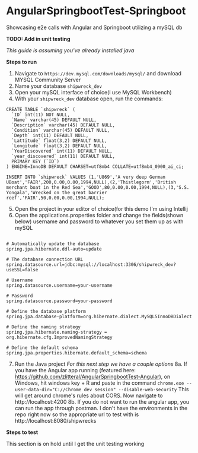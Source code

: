 # AngularSpringbootTest-Springboot
Showcasing e2e calls with Angular and Springboot utilizing a mySQL db

**TODO: Add in unit testing**

*This guide is assuming you've already installed java*

**Steps to run**
1. Navigate to `https://dev.mysql.com/downloads/mysql/` and download MYSQL Community Server
2. Name your database `shipwreck_dev`
3. Open your mySQL interface of choice(I use MySQL Workbench)
4. With your `shipwreck_dev` database open, run the commands:
```
CREATE TABLE `shipwreck` (
  `ID` int(11) NOT NULL,
  `Name` varchar(45) DEFAULT NULL,
  `Description` varchar(45) DEFAULT NULL,
  `Condition` varchar(45) DEFAULT NULL,
  `Depth` int(11) DEFAULT NULL,
  `Lattitude` float(3,2) DEFAULT NULL,
  `Longitude` float(3,2) DEFAULT NULL,
  `YearDiscovered` int(11) DEFAULT NULL,
  `year_discovered` int(11) DEFAULT NULL,
  PRIMARY KEY (`ID`)
) ENGINE=InnoDB DEFAULT CHARSET=utf8mb4 COLLATE=utf8mb4_0900_ai_ci;

INSERT INTO `shipwreck` VALUES (1,'U869','A very deep German UBoat','FAIR',200,0.00,0.00,1994,NULL),(2,'Thistlegorm','British merchant boat in the Red Sea','GOOD',80,0.00,0.00,1994,NULL),(3,'S.S. Yongala','Wrecked on the great barrier reef','FAIR',50,0.00,0.00,1994,NULL);
```

5. Open the project in your editor of choice(for this demo I'm using Intellij
6. Open the applications.properties folder and change the fields(shown below) username and password to whatever you set them up as with mySQL
```

# Automatically update the database
spring.jpa.hibernate.ddl-auto=update

# The database connection URL
spring.datasource.url=jdbc:mysql://localhost:3306/shipwreck_dev?useSSL=false

# Username
spring.datasource.username=your-username

# Password
spring.datasource.password=your-password

# Define the database platform
spring.jpa.database-platform=org.hibernate.dialect.MySQL5InnoDBDialect

# Define the naming strategy
spring.jpa.hibernate.naming-strategy = org.hibernate.cfg.ImprovedNamingStrategy

# Define the default schema
spring.jpa.properties.hibernate.default_schema=schema
```

7. Run the Java project
*For this next step we have a couple options*
8a. If you have the Angular app running (featured here: https://github.com/zlitteral/AngularSpringbootTest-Angular), on Windows, hit windows key + R and paste in the command `chrome.exe --user-data-dir="C://Chrome dev session" --disable-web-security` This will get around chrome's rules about CORS. Now navigate to http://localhost:4200
8b. If you do not want to run the angular app, you can run the app through postman. I don't have the environments in the repo right now so the appropriate url to test with is http://localhost:8080/shipwrecks

**Steps to test**

This section is on hold until I get the unit testing working
